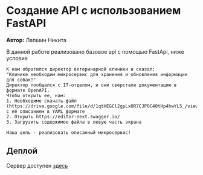 # Создание API с использованием FastAPI
**Автор:** Лапшин Никита

В данной работе реализовано базовое api с помощью FastApi, ниже условие

```
К нам обратился директор ветеринарной клиники и сказал:
"Клинике необходим микросервис для хранения и обновления информации для собак!"
Директор пообщался с IT-отделом, и они сверстали документацию в формате OpenAPI.
Чтобы открыть ее, нам:
1. Необходимо скачать файл (https://drive.google.com/file/d/1qtHEGCl2gpLxOR7CJPOC40tHp4hwYL5_/view) с её описанием в YAML формате
2. Открыть https://editor-next.swagger.io/
3. Загрузить содержимое файла в левую часть экрана

Наша цель - реализовать описанный микросервис!
```

## Деплой
Сервер доступен [здесь](https://myfastapi-5ur3.onrender.com)

